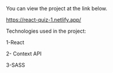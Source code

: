 You can view the project at the link below.

https://react-quiz-1.netlify.app/

Technologies used in the project:

1-React

2- Context API

3-SASS
